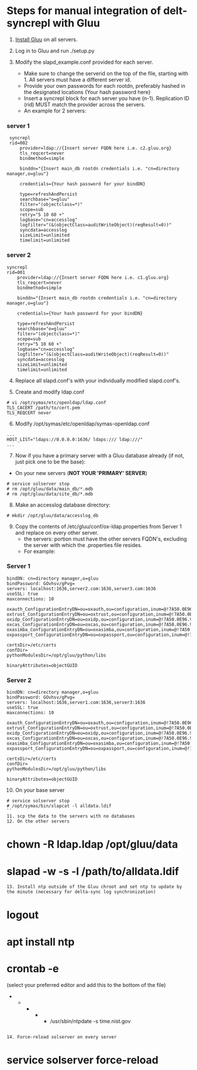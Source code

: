 Steps for manual integration of delt-syncrepl with Gluu
=======================

1. [Install Gluu](https://gluu.org/docs/ce/3.0.2/installation-guide/install/) on all servers.
2. Log in to Gluu and run ./setup.py
3. Modify the slapd_example.conf provided for each server.

    - Make sure to change the serverid on the top of the file, starting with 1. All servers must have a different server id.
    - Provide your own passwords for each rootdn, preferably hashed in the designated locations {Your hash password here}
    - Insert a syncrepl block for each server you have (n-1). Replication ID (rid) MUST match the provider across the servers. 
    - An example for 2 servers:
  
  ### server 1
 ```
  syncrepl
  rid=002
      provider=ldap://{Insert server FQDN here i.e. c2.gluu.org}
      tls_reqcert=never
      bindmethod=simple
      
      binddn="{Insert main_db rootdn credentials i.e. "cn=directory manager,o=gluu"}
      
      credentials={Your hash password for your bindDN}
      
      type=refreshAndPersist
      searchbase="o=gluu"
      filter="(objectclass=*)"
      scope=sub
      retry="5 10 60 +"
      logbase="cn=accesslog"
      logfilter="(&(objectClass=auditWriteObject)(reqResult=0))"
      syncdata=accesslog
      sizeLimit=unlimited
      timelimit=unlimited
```
### server 2
  ```
  syncrepl
  rid=001
      provider=ldap://{Insert server FQDN here i.e. c1.gluu.org} 
      tls_reqcert=never
      bindmethod=simple
      
      binddn="{Insert main_db rootdn credentials i.e. "cn=directory manager,o=gluu"}
      
      credentials={Your hash password for your bindDN}
      
      type=refreshAndPersist
      searchbase="o=gluu"
      filter="(objectclass=*)"
      scope=sub
      retry="5 10 60 +"
      logbase="cn=accesslog"
      logfilter="(&(objectClass=auditWriteObject)(reqResult=0))"
      syncdata=accesslog
      sizeLimit=unlimited
      timelimit=unlimited
```
4. Replace all slapd.conf's with your individually modified slapd.conf's.

5. Create and modify ldap.conf
```
# vi /opt/symas/etc/openldap/ldap.conf
TLS_CACERT /path/to/cert.pem
TLS_REQCERT never
```
6. Modify /opt/symas/etc/openldap/symas-openldap.conf
```
...
HOST_LIST="ldaps://0.0.0.0:1636/ ldaps:/// ldap:///"
...
```
7. Now if you have a primary server with a Gluu database already (if not, just pick one to be the base):
- On your new servers (**NOT YOUR 'PRIMARY' SERVER**)
```
# service solserver stop
# rm /opt/gluu/data/main_db/*.mdb
# rm /opt/gluu/data/site_db/*.mdb
```
8. Make an accesslog database directory:
```
# mkdir /opt/gluu/data/accesslog_db
```
9. Copy the contents of /etc/gluu/conf/ox-ldap.properties from Server 1 and replace on every other server. 
    - the servers: portion must have the other servers FQDN's, excluding the server with which the .properties file resides.
    - For example:
### Server 1
```
bindDN: cn=directory manager,o=gluu
bindPassword: GOvhsv/gPvg=
servers: localhost:1636,server2.com:1636,server3.com:1636
useSSL: true
maxconnections: 10

oxauth_ConfigurationEntryDN=ou=oxauth,ou=configuration,inum=@!7A50.0E96.90FB.EA93!0002!F7B4.A83E,ou=appliances,o=gluu
oxtrust_ConfigurationEntryDN=ou=oxtrust,ou=configuration,inum=@!7A50.0E96.90FB.EA93!0002!F7B4.A83E,ou=appliances,o=gluu
oxidp_ConfigurationEntryDN=ou=oxidp,ou=configuration,inum=@!7A50.0E96.90FB.EA93!0002!F7B4.A83E,ou=appliances,o=gluu
oxcas_ConfigurationEntryDN=ou=oxcas,ou=configuration,inum=@!7A50.0E96.90FB.EA93!0002!F7B4.A83E,ou=appliances,o=gluu
oxasimba_ConfigurationEntryDN=ou=oxasimba,ou=configuration,inum=@!7A50.0E96.90FB.EA93!0002!F7B4.A83E,ou=appliances,o=gluu
oxpassport_ConfigurationEntryDN=ou=oxpassport,ou=configuration,inum=@!7A50.0E96.90FB.EA93!0002!F7B4.A83E,ou=appliances,o=gluu

certsDir=/etc/certs
confDir=
pythonModulesDir=/opt/gluu/python/libs

binaryAttributes=objectGUID
```
### Server 2
```
bindDN: cn=directory manager,o=gluu
bindPassword: GOvhsv/gPvg=
servers: localhost:1636,server1.com:1636,server3:1636
useSSL: true
maxconnections: 10

oxauth_ConfigurationEntryDN=ou=oxauth,ou=configuration,inum=@!7A50.0E96.90FB.EA93!0002!F7B4.A83E,ou=appliances,o=gluu
oxtrust_ConfigurationEntryDN=ou=oxtrust,ou=configuration,inum=@!7A50.0E96.90FB.EA93!0002!F7B4.A83E,ou=appliances,o=gluu
oxidp_ConfigurationEntryDN=ou=oxidp,ou=configuration,inum=@!7A50.0E96.90FB.EA93!0002!F7B4.A83E,ou=appliances,o=gluu
oxcas_ConfigurationEntryDN=ou=oxcas,ou=configuration,inum=@!7A50.0E96.90FB.EA93!0002!F7B4.A83E,ou=appliances,o=gluu
oxasimba_ConfigurationEntryDN=ou=oxasimba,ou=configuration,inum=@!7A50.0E96.90FB.EA93!0002!F7B4.A83E,ou=appliances,o=gluu
oxpassport_ConfigurationEntryDN=ou=oxpassport,ou=configuration,inum=@!7A50.0E96.90FB.EA93!0002!F7B4.A83E,ou=appliances,o=gluu

certsDir=/etc/certs
confDir=
pythonModulesDir=/opt/gluu/python/libs

binaryAttributes=objectGUID
```
10. On your base server
```
# service solserver stop
# /opt/symas/bin/slapcat -l alldata.ldif
``
11. scp the data to the servers with no databases
12. On the other servers
```
# chown -R ldap.ldap /opt/gluu/data
# slapad -w -s -l /path/to/alldata.ldif
```
13. Install ntp outside of the Gluu chroot and set ntp to update by the minute (necessary for delta-sync log synchronization)
```
# logout
# apt install ntp
# crontab -e
(select your preferred editor and add this to the bottom of the file)
* * * * * /usr/sbin/ntpdate -s time.nist.gov
```

14. Force-reload solserver on every server
```
# service solserver force-reload
```
